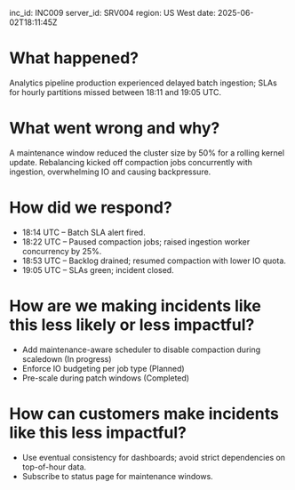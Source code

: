inc_id: INC009
server_id: SRV004
region: US West
date: 2025-06-02T18:11:45Z

# What happened?
Analytics pipeline production experienced delayed batch ingestion; SLAs for hourly partitions missed between 18:11 and 19:05 UTC.

# What went wrong and why?
A maintenance window reduced the cluster size by 50% for a rolling kernel update. Rebalancing kicked off compaction jobs concurrently with ingestion, overwhelming IO and causing backpressure.

# How did we respond?
* 18:14 UTC – Batch SLA alert fired.
* 18:22 UTC – Paused compaction jobs; raised ingestion worker concurrency by 25%.
* 18:53 UTC – Backlog drained; resumed compaction with lower IO quota.
* 19:05 UTC – SLAs green; incident closed.

# How are we making incidents like this less likely or less impactful?
* Add maintenance-aware scheduler to disable compaction during scaledown (In progress)
* Enforce IO budgeting per job type (Planned)
* Pre-scale during patch windows (Completed)

# How can customers make incidents like this less impactful?
* Use eventual consistency for dashboards; avoid strict dependencies on top-of-hour data.
* Subscribe to status page for maintenance windows.
